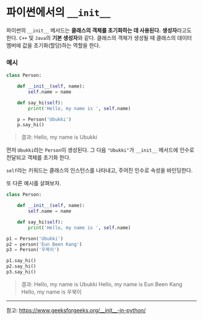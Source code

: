 # 파이썬에서의 `__init__`

파이썬의 `__init__` 메서드는 **클래스의 객체를 초기화하는 데 사용된다.**
**생성자**라고도 한다.
`C++` 및 `Java`의 **기본 생성자**와 같다. 
클래스의 객체가 생성될 때 클래스의 데이터 멤버에 값을 초기화(할당)하는 역할을 한다.
### 예시
```Python
class Person:

    def __init__(self, name):
        self.name = name

    def say_hi(self):
        print('Hello, my name is ', self.name)

    p = Person('Ubukki')
    p.say_hi()
```
> 결과: Hello, my name is Ubukki

먼저 `Ubukki`라는 `Person`이 생성된다. 그 다음 `"Ubukki"`가 `__init__` 메서드에 인수로 전달되고 객체를 초기화 한다.

`self`라는 키워드는 클래스의 인스턴스를 나타내고, 주어진 인수로 속성을 바인딩한다.

또 다른 예시를 살펴보자.

```Python
class Person:

    def __init__(self, name):
        self.name = name

    def say_hi(self):
        print('Hello, my name is ', self.name)

p1 = Person('Ubukki')
p2 = person('Eun Been Kang')
p3 = Person('우북이')

p1.say_hi()
p2.say_hi()
p3.say_hi()
```
> 결과:
> Hello, my name is Ubukki
> Hello, my name is Eun Been Kang
> Hello, my name is 우북이

---

참고: <https://www.geeksforgeeks.org/__init__-in-python/>
